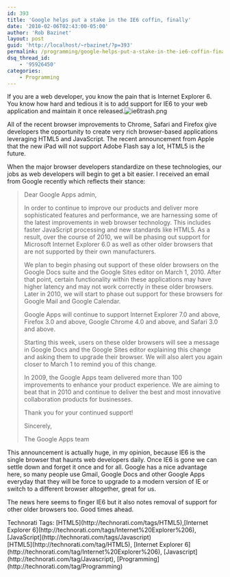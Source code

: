 ```yaml
---
id: 393
title: 'Google helps put a stake in the IE6 coffin, finally'
date: '2010-02-06T02:43:00-05:00'
author: 'Rob Bazinet'
layout: post
guid: 'http://localhost/~rbazinet/?p=393'
permalink: /programming/google-helps-put-a-stake-in-the-ie6-coffin-finally/
dsq_thread_id:
    - '95926450'
categories:
    - Programming
---
```


If you are a web developer, you know the pain that is Internet Explorer 6. You know how hard and tedious it is to add support for IE6 to your web application and maintain it once released.![ie6trash.png](http://accidentaltechnologist.com/files/media/image/ie6trash.png)

All of the recent browser improvements to Chrome, Safari and Firefox give developers the opportunity to create very rich browser-based applications leveraging HTML5 and JavaScript. The recent announcement from Apple that the new iPad will not support Adobe Flash say a lot, HTML5 is the future.

When the major browser developers standardize on these technologies, our jobs as web developers will begin to get a bit easier. I received an email from Google recently which reflects their stance:

> Dear Google Apps admin,​
> 
> In order to continue to improve our products and deliver more sophisticated features and performance, we are harnessing some of the latest improvements in web browser technology. This includes faster JavaScript processing and new standards like HTML5. As a result, over the course of 2010, we will be phasing out support for Microsoft Internet Explorer 6.0 as well as other older browsers that are not supported by their own manufacturers.
> 
> We plan to begin phasing out support of these older browsers on the Google Docs suite and the Google Sites editor on March 1, 2010. After that point, certain functionality within these applications may have higher latency and may not work correctly in these older browsers. Later in 2010, we will start to phase out support for these browsers for Google Mail and Google Calendar.
> 
> Google Apps will continue to support Internet Explorer 7.0 and above, Firefox 3.0 and above, Google Chrome 4.0 and above, and Safari 3.0 and above.
> 
> Starting this week, users on these older browsers will see a message in Google Docs and the Google Sites editor explaining this change and asking them to upgrade their browser. We will also alert you again closer to March 1 to remind you of this change.
> 
> In 2009, the Google Apps team delivered more than 100 improvements to enhance your product experience. We are aiming to beat that in 2010 and continue to deliver the best and most innovative collaboration products for businesses.
> 
> Thank you for your continued support!
> 
> Sincerely,
> 
> The Google Apps team

This announcement is actually huge, in my opinion, because IE6 is the single browser that haunts web developers daily. Once IE6 is gone we can settle down and forget it once and for all. Google has a nice advantage here, so many people use Gmail, Google Docs and other Google Apps everyday that they will be force to upgrade to a modern version of IE or switch to a different browser altogether, great for us.

The news here seems to finger IE6 but it also notes removal of support for other older browsers too. Good times ahead.

<div class="wlWriterEditableSmartContent" id="scid:0767317B-992E-4b12-91E0-4F059A8CECA8:24c06005-f898-4a32-813c-4d04095a0a77" style="padding-bottom: 0px; margin: 0px; padding-left: 0px; padding-right: 0px; display: inline; float: none; padding-top: 0px">Technorati Tags: [HTML5](http://technorati.com/tags/HTML5),[Internet Explorer 6](http://technorati.com/tags/Internet%20Explorer%206),[JavaScript](http://technorati.com/tags/Javascript)</div><div class="posttagsblock">[HTML5](http://technorati.com/tag/HTML5), [Internet Explorer 6](http://technorati.com/tag/Internet%20Explorer%206), [Javascript](http://technorati.com/tag/Javascript), [Programming](http://technorati.com/tag/Programming)</div>